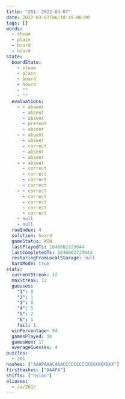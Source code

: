 ```yaml
---
title: "261: 2022-03-07"
date: 2022-03-07T06:18:49-08:00
tags: []
words:
  - steam
  - plain
  - board
  - hoard
state:
  boardState:
    - steam
    - plain
    - board
    - hoard
    - ""
    - ""
  evaluations:
    - - absent
      - absent
      - absent
      - present
      - absent
    - - absent
      - absent
      - correct
      - absent
      - absent
    - - absent
      - correct
      - correct
      - correct
      - correct
    - - correct
      - correct
      - correct
      - correct
      - correct
    - null
    - null
  rowIndex: 4
  solution: hoard
  gameStatus: WIN
  lastPlayedTs: 1646662729044
  lastCompletedTs: 1646662729044
  restoringFromLocalStorage: null
  hardMode: true
stats:
  currentStreak: 12
  maxStreak: 12
  guesses:
    "1": 0
    "2": 1
    "3": 8
    "4": 5
    "5": 2
    "6": 1
    fail: 1
  winPercentage: 94
  gamesPlayed: 18
  gamesWon: 17
  averageGuesses: 4
puzzles:
  - 261
hashes: ["AAAPAAACAAACCCCCCCCCXXXXXXXXXX"]
firsthashes: ["AAAPA"]
shifts: ["nvian"]
aliases:
  - /w/261/
---
```

<!-- more -->
